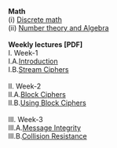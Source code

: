 <b>Math</b> <br>
(i) <a href="http://en.wikibooks.org/wiki/High_School_Mathematics_Extensions/Discrete_Probability">Discrete math</a><br>
(ii) <a href="http://shoup.net/ntb/ntb-v2.pdf">Number theory and Algebra</a><br>
<br>
<b>Weekly lectures [PDF]</b><br>
I. Week-1<br>
I.A.<a href="http://spark-university.s3.amazonaws.com/stanford-crypto/slides/01-intro-v2-annotated.pdf">Introduction</a><br>
I.B.<a href="http://spark-university.s3.amazonaws.com/stanford-crypto/slides/02-stream-v2-annotated.pdf">Stream Ciphers</a><br><br>
II. Week-2<br>
II.A.<a href="http://spark-university.s3.amazonaws.com/stanford-crypto/slides/03-block-v2-annotated.pdf">Block Ciphers</a><br>
II.B.<a href="http://spark-university.s3.amazonaws.com/stanford-crypto/slides/04-using-block-v2-annotated.pdf">Using Block Ciphers</a><br><br>
III. Week-3<br>
III.A.<a href="http://spark-university.s3.amazonaws.com/stanford-crypto/slides/05-integrity-v2-annotated.pdf">Message Integrity</a><br>
III.B.<a href="http://spark-university.s3.amazonaws.com/stanford-crypto/slides/06-collision-resistance-v2-annotated.pdf">Collision Resistance</a><br>
<br>

